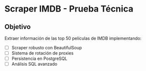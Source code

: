 # Scraper IMDB - Prueba Técnica

## Objetivo

Extraer información de las top 50 películas de IMDB implementando:
- [ ] Scraper robusto con BeautifulSoup
- [ ] Sistema de rotación de proxies
- [ ] Persistencia en PostgreSQL
- [ ] Análisis SQL avanzado